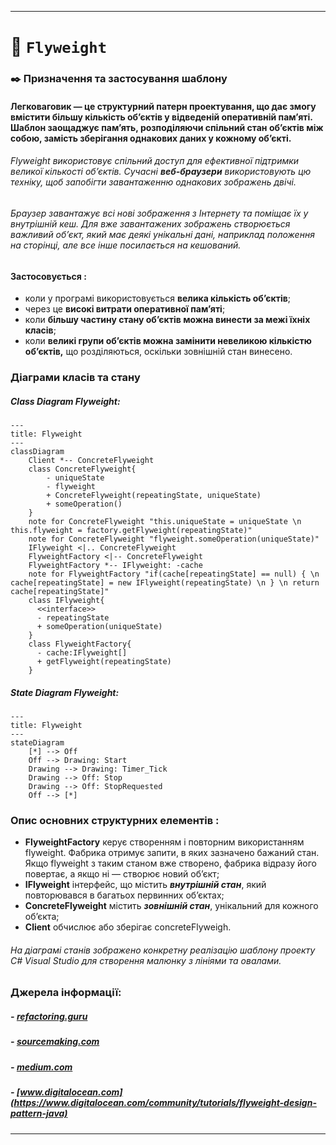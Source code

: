 ****
# :star2:  `Flyweight`

### :black_nib:	Призначення та застосування шаблону
#### **Легковаговик** — це структурний патерн проектування, що дає змогу вмістити більшу кількість об’єктів у відведеній оперативній пам’яті. Шаблон заощаджує пам’ять, розподіляючи спільний стан об’єктів між собою, замість зберігання однакових даних у кожному об’єкті.
###### Flyweight використовує спільний доступ для ефективної підтримки великої кількості об’єктів. Сучасні **веб-браузери** використовують цю техніку, щоб запобігти завантаженню однакових зображень двічі. 
###### Браузер завантажує всі нові зображення з Інтернету та поміщає їх у внутрішній кеш. Для вже завантажених зображень створюється важливий об’єкт, який має деякі унікальні дані, наприклад положення на сторінці, але все інше посилається на кешований.
#### **Застосовується :**
- коли у програмі використовується **велика кількість об’єктів**;
- через це **високі витрати оперативної пам’яті**;
- коли **більшу частину стану об’єктів можна винести за межі їхніх класів**;
- коли **великі групи об’єктів можна замінити невеликою кількістю об’єктів,** що розділяються, оскільки зовнішній стан винесено.

### Діаграми класів та стану

##### Class Diagram Flyweight:
```mermaid
---
title: Flyweight
---
classDiagram
    Client *-- ConcreteFlyweight
    class ConcreteFlyweight{
        - uniqueState
        - flyweight
        + ConcreteFlyweight(repeatingState, uniqueState)
        + someOperation()
    }
    note for ConcreteFlyweight "this.uniqueState = uniqueState \n this.flyweight = factory.getFlyweight(repeatingState)"
    note for ConcreteFlyweight "flyweight.someOperation(uniqueState)"
    IFlyweight <|.. ConcreteFlyweight
    FlyweightFactory <|-- ConcreteFlyweight
    FlyweightFactory *-- IFlyweight: -cache
    note for FlyweightFactory "if(cache[repeatingState] == null) { \n cache[repeatingState] = new IFlyweight(repeatingState) \n } \n return cache[repeatingState]"
    class IFlyweight{
      <<interface>>
      - repeatingState
      + someOperation(uniqueState)
    }
    class FlyweightFactory{
      - cache:IFlyweight[]
      + getFlyweight(repeatingState)
    }
```
##### State Diagram Flyweight:
```mermaid
---
title: Flyweight
---
stateDiagram
    [*] --> Off
    Off --> Drawing: Start
    Drawing --> Drawing: Timer_Tick
    Drawing --> Off: Stop
    Drawing --> Off: StopRequested
    Off --> [*]
```
### Опис основних структурних елементів :
- **FlyweightFactory** керує створенням і повторним використанням flyweight. Фабрика отримує запити, в яких зазначено бажаний стан. Якщо flyweight з таким станом вже створено, фабрика відразу його повертає, а якщо ні — створює новий об’єкт;
- **IFlyweight** інтерфейс, що містить ***внутрішній стан***, який повторювався в багатьох первинних об’єктах;
- **ConcreteFlyweight** містить ***зовнішній стан***, унікальний для кожного об’єкта;
- **Client** обчислює або зберігає concreteFlyweigh.

###### На діаграмі станів зображено конкретну реалізацію шаблону проекту C# Visual Studio для створення малюнку з лініями та овалами.

### Джерела інформації:
##### - [refactoring.guru](https://refactoring.guru/design-patterns/flyweight)
##### - [sourcemaking.com](https://sourcemaking.com/design_patterns/flyweight)
##### - [medium.com](https://medium.com/@rajeshvelmani/lightweight-objects-for-efficient-performance-exploring-the-flyweight-design-pattern-in-java-4595ebfa3165)
##### - [www.digitalocean.com](https://www.digitalocean.com/community/tutorials/flyweight-design-pattern-java)
****
